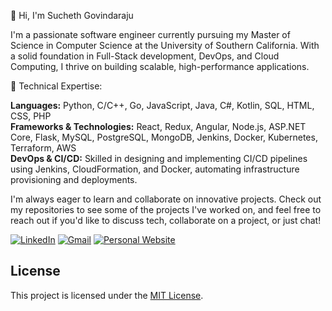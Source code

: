 👋 Hi, I'm Sucheth Govindaraju

I'm a passionate software engineer currently pursuing my Master of Science in Computer Science at the University of Southern California. With a solid foundation in Full-Stack development, DevOps, and Cloud Computing, I thrive on building scalable, high-performance applications.

🔧 Technical Expertise:

**Languages:** Python, C/C++, Go, JavaScript, Java, C#, Kotlin, SQL, HTML, CSS, PHP  
**Frameworks & Technologies:** React, Redux, Angular, Node.js, ASP.NET Core, Flask, MySQL, PostgreSQL, MongoDB, Jenkins, Docker, Kubernetes, Terraform, AWS  
**DevOps & CI/CD:** Skilled in designing and implementing CI/CD pipelines using Jenkins, CloudFormation, and Docker, automating infrastructure provisioning and deployments.

I'm always eager to learn and collaborate on innovative projects. Check out my repositories to see some of the projects I've worked on, and feel free to reach out if you'd like to discuss tech, collaborate on a project, or just chat!

[![LinkedIn](https://img.shields.io/badge/LinkedIn-0077B5?style=for-the-badge&logo=linkedin&logoColor=white)](https://www.linkedin.com/in/suchethg/)
[![Gmail](https://img.shields.io/badge/Gmail-D14836?style=for-the-badge&logo=gmail&logoColor=white)](mailto:suchethgr@gmail.com)
[![Personal Website](https://img.shields.io/badge/Portfolio_Website-24292E?style=for-the-badge&logo=web&logoColor=white)](https://suchethg.github.io/portfolio_website/)

## License

This project is licensed under the [MIT License](LICENSE).
